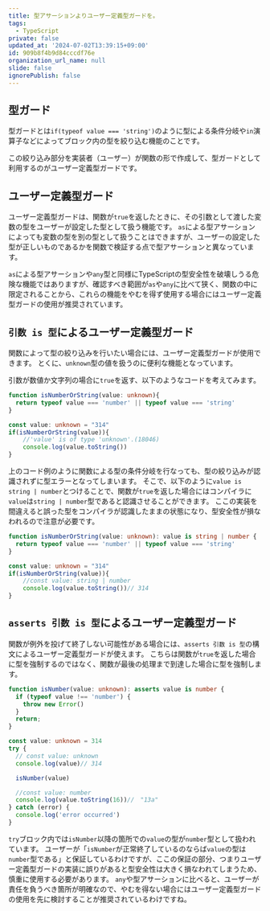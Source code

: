 ```yaml
---
title: 型アサーションよりユーザー定義型ガードを。
tags:
  - TypeScript
private: false
updated_at: '2024-07-02T13:39:15+09:00'
id: 909b8f4b9d84cccdf76e
organization_url_name: null
slide: false
ignorePublish: false
---
```

## 型ガード
型ガードとは`if(typeof value === 'string')`のように型による条件分岐や`in`演算子などによってブロック内の型を絞り込む機能のことです。

この絞り込み部分を実装者（ユーザー）が関数の形で作成して、型ガードとして利用するのがユーザー定義型ガードです。
## ユーザー定義型ガード
ユーザー定義型ガードは、関数が`true`を返したときに、その引数として渡した変数の型をユーザーが設定した型として扱う機能です。
`as`による型アサーションによっても変数の型を別の型として扱うことはできますが、ユーザーの設定した型が正しいものであるかを関数で検証する点で型アサーションと異なっています。

`as`による型アサーションや`any`型と同様にTypeScriptの型安全性を破壊しうる危険な機能ではありますが、確認すべき範囲が`as`や`any`に比べて狭く、関数の中に限定されることから、これらの機能をやむを得ず使用する場合にはユーザー定義型ガードの使用が推奨されています。
## `引数 is 型`によるユーザー定義型ガード
関数によって型の絞り込みを行いたい場合には、ユーザー定義型ガードが使用できます。
とくに、`unknown`型の値を扱うのに便利な機能となっています。

引数が数値か文字列の場合に`true`を返す、以下のようなコードを考えてみます。
```ts
function isNumberOrString(value: unknown){
  return typeof value === 'number' || typeof value === 'string' 
}

const value: unknown = "314"
if(isNumberOrString(value)){
    //'value' is of type 'unknown'.(18046)
    console.log(value.toString())
}
```
上のコード例のように関数による型の条件分岐を行なっても、型の絞り込みが認識されずに型エラーとなってしまいます。
そこで、以下のように`value is string | number`とつけることで、関数が`true`を返した場合にはコンパイラに`value`は`string | number`型であると認識させることができます。
ここの実装を間違えると誤った型をコンパイラが認識したままの状態になり、型安全性が損なわれるので注意が必要です。
```ts
function isNumberOrString(value: unknown): value is string | number {
  return typeof value === 'number' || typeof value === 'string' 
}

const value: unknown = "314"
if(isNumberOrString(value)){
    //const value: string | number
    console.log(value.toString())// 314
}
```
## `asserts 引数 is 型`によるユーザー定義型ガード
関数が例外を投げて終了しない可能性がある場合には、`asserts 引数 is 型`の構文によるユーザー定義型ガードが使えます。
こちらは関数が`true`を返した場合に型を強制するのではなく、関数が最後の処理まで到達した場合に型を強制します。
```ts
function isNumber(value: unknown): asserts value is number {
  if (typeof value !== 'number') {
    throw new Error()
  }
  return;
}

const value: unknown = 314
try {
  // const value: unknown
  console.log(value)// 314

  isNumber(value)

  //const value: number
  console.log(value.toString(16))//　"13a" 
} catch (error) {
  console.log('error occurred')
}
```
`try`ブロック内では`isNumber`以降の箇所での`value`の型が`number`型として扱われています。
ユーザーが「`isNumber`が正常終了しているのならば`value`の型は`number`型である」と保証しているわけですが、ここの保証の部分、つまりユーザー定義型ガードの実装に誤りがあると型安全性は大きく損なわれてしまうため、慎重に使用する必要があります。
`any`や型アサーションに比べると、ユーザーが責任を負うべき箇所が明確なので、やむを得ない場合にはユーザー定義型ガードの使用を先に検討することが推奨されているわけですね。
